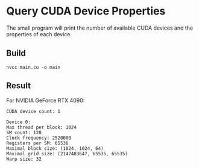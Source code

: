 # Query CUDA Device Properties

The small program will print the number of available CUDA devices and the properties of each device.

## Build

``` shell
nvcc main.cu -o main
```

## Result

For NVIDIA GeForce RTX 4090:

``` text
CUDA device count: 1

Device 0:
Max thread per block: 1024
SM count: 128
Clock frequency: 2520000
Registers per SM: 65536
Maximal block size: (1024, 1024, 64)
Maximal grid size: (2147483647, 65535, 65535)
Warp size: 32
```
